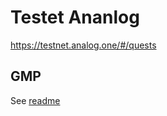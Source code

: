 # Testet Ananlog

https://testnet.analog.one/#/quests

## GMP

See [readme](https://github.com/madest92/analog-testnet/tree/main/gmp)
